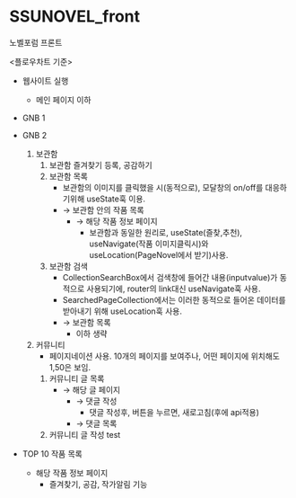 # SSUNOVEL_front
노벨포럼
프론트

<플로우차트 기준>
- 웹사이트 실행
    - 메인 페이지 이하

- GNB 1
- GNB 2
    1. 보관함
        1. 보관함 즐겨찾기 등록, 공감하기
        2. 보관함 목록
            - 보관함의 이미지를 클릭했을 시(동적으로), 모달창의 on/off를 대응하기위해 useState훅 이용.
            - &rarr;  보관함 안의 작품 목록
                - &rarr;  해당 작품 정보 페이지
                    - 보관함과 동일한 원리로, useState(즐찾,추천), useNavigate(작품 이미지클릭시)와 useLocation(PageNovel에서 받기)사용.
        3. 보관함 검색
            - CollectionSearchBox에서 검색창에 들어간 내용(inputvalue)가 동적으로 사용되기에, router의 link대신 useNavigate훅 사용.
            - SearchedPageCollection에서는 이러한 동적으로 들어온 데이터를 받아내기 위해 useLocation훅 사용.
            - &rarr; 보관함 목록
                - 이하 생략
    2. 커뮤니티
        - 페이지네이션 사용. 10개의 페이지를 보여주나, 어떤 페이지에 위치해도 1,50은 보임.
        1. 커뮤니티 글 목록
            - &rarr; 해당 글 페이지
                - &rarr; 댓글 작성
                    - 댓글 작성후, 버튼을 누르면, 새로고침(후에 api적용)
                - &rarr; 댓글 목록
        2. 커뮤니티 글 작성
        test

- TOP 10 작품 목록 
    - 해당 작품 정보 페이지
        - 즐겨찾기, 공감, 작가알림 기능
